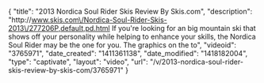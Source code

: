 {
    "title": "2013 Nordica Soul Rider Skis Review By Skis.com",
    "description": "http:\/\/www.skis.com\/Nordica-Soul-Rider-Skis-2013\/277206P,default,pd.html  If you're looking for an big mountain ski that shows off your personality while helping to enhance your skills, the Nordica Soul Rider may be the one for you. The graphics on the to",
    "videoid": "3765971",
    "date_created": "1411361138",
    "date_modified": "1418182004",
    "type": "captivate",
    "layout": "video",
    "url": "\/v\/2013-nordica-soul-rider-skis-review-by-skis-com\/3765971"
}